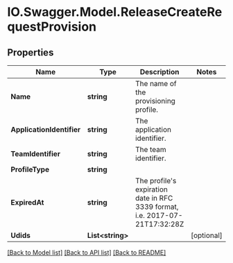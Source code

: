 # IO.Swagger.Model.ReleaseCreateRequestProvision
## Properties

Name | Type | Description | Notes
------------ | ------------- | ------------- | -------------
**Name** | **string** | The name of the provisioning profile. | 
**ApplicationIdentifier** | **string** | The application identifier. | 
**TeamIdentifier** | **string** | The team identifier. | 
**ProfileType** | **string** |  | 
**ExpiredAt** | **string** | The profile&#x27;s expiration date in RFC 3339 format, i.e. 2017-07-21T17:32:28Z | 
**Udids** | **List&lt;string&gt;** |  | [optional] 

[[Back to Model list]](../README.md#documentation-for-models) [[Back to API list]](../README.md#documentation-for-api-endpoints) [[Back to README]](../README.md)


